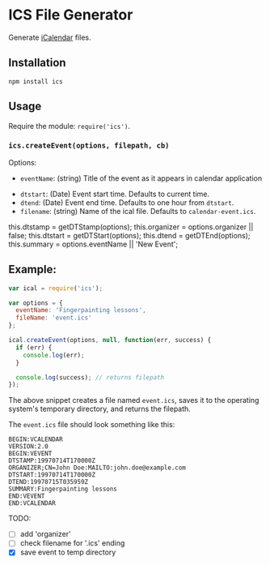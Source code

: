 ICS File Generator
==================

Generate [iCalendar](http://tools.ietf.org/html/rfc5545) files.

## Installation

`npm install ics`

## Usage

Require the module: `require('ics')`.

### `ics.createEvent(options, filepath, cb)`

Options:
- `eventName`: (string) Title of the event as it appears in calendar application
<!-- - `organizer`: -->
- `dtstart`: (Date) Event start time. Defaults to current time.
- `dtend`: (Date) Event end time. Defaults to one hour from `dtstart`.
- `filename`: (string) Name of the ical file. Defaults to `calendar-event.ics`.

this.dtstamp = getDTStamp(options);
  this.organizer = options.organizer || false;
  this.dtstart = getDTStart(options);
  this.dtend = getDTEnd(options);
  this.summary = options.eventName || 'New Event';

## Example:

```javascript
var ical = require('ics');

var options = {
  eventName: 'Fingerpainting lessons',
  fileName: 'event.ics'
};

ical.createEvent(options, null, function(err, success) {
  if (err) {
    console.log(err);
  }

  console.log(success); // returns filepath
});
```

The above snippet creates a file named `event.ics`, saves it to the operating
system's temporary directory, and returns the filepath.

The `event.ics` file should look something like this:

```
BEGIN:VCALENDAR
VERSION:2.0
BEGIN:VEVENT
DTSTAMP:19970714T170000Z
ORGANIZER;CN=John Doe:MAILTO:john.doe@example.com
DTSTART:19970714T170000Z
DTEND:19970715T035959Z
SUMMARY:Fingerpainting lessons
END:VEVENT
END:VCALENDAR
```

TODO:
- [ ] add 'organizer'
- [ ] check filename for '.ics' ending
- [x] save event to temp directory